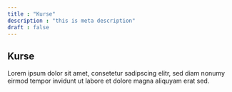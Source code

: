 ```yaml
---
title : "Kurse"
description : "this is meta description"
draft : false
---
```


## Kurse
Lorem ipsum dolor sit amet, consetetur sadipscing elitr, sed diam nonumy eirmod tempor invidunt ut labore et dolore magna aliquyam erat sed.